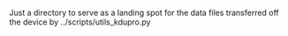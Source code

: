 Just a directory to serve as a landing spot for the data files transferred off the device by ../scripts/utils_kdupro.py

